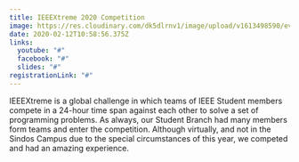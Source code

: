 ```yaml
---
title: IEEEXtreme 2020 Competition
image: https://res.cloudinary.com/dk5dlrnv1/image/upload/v1613498590/events/ieeextreme14_brcmbc.png
date: 2020-02-12T10:58:56.375Z
links:
  youtube: "#"
  facebook: "#"
  slides: "#"
registrationLink: "#"
---
```

IEEEXtreme is a global challenge in which teams of IEEE Student members compete in a 24-hour time span against each other to solve a set of programming problems. As always, our Student Branch had many members form teams and enter the competition. Although virtually, and not in the Sindos Campus due to the special circumstances of this year, we competed and had an amazing experience.